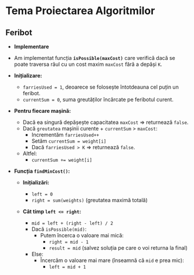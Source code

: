 # Tema Proiectarea Algoritmilor

## Feribot

- **Implementare**

- Am implementat funcția **`isPossible(maxCost)`** care verifică dacă se poate traversa râul cu un cost maxim `maxCost` fără a depăși `K`.

- **Inițializare:**
  - `farriesUsed = 1`, deoarece se folosește întotdeauna cel puțin un feribot.
  - `currentSum = 0`, suma greutăților încărcate pe feribotul curent.

- **Pentru fiecare mașină:**
  - Dacă ea singură depășește capacitatea `maxCost` => returnează `false`.
  - Dacă `greutatea` mașinii curente + `currentSum` > `maxCost`:
    - Incrementăm `farriesUsed++`
    - Setăm `currentSum = weight[i]`
    - Dacă `farriesUsed > K` => returnează `false`.
  - Altfel:
    - `currentSum += weight[i]`

- **Funcția `findMinCost()`:**

  - **Inițializări:**
    - `left = 0`
    - `right = sum(weights)` (greutatea maximă totală)
  
  - **Cât timp `left <= right`:**
    - `mid = left + (right - left) / 2`
    - Dacă `isPossible(mid)`:
      - Putem încerca o valoare mai mică:
        - `right = mid - 1`
        - `result = mid` (salvez soluția pe care o voi returna la final)
    - Else:
      - Încercăm o valoare mai mare (înseamnă că `mid` e prea mic):
        - `left = mid + 1`
		